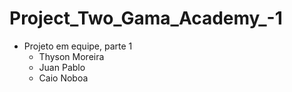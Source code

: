 # Project_Two_Gama_Academy_-1

- Projeto em equipe, parte 1
  - Thyson Moreira
  - Juan Pablo
  - Caio Noboa
